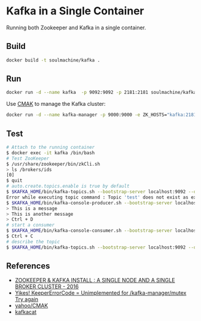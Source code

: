 # Kafka in a Single Container

Running both Zookeeper and Kafka in a single container.

## Build

```bash
docker build -t soulmachine/kafka .
```

## Run

```bash
docker run -d --name kafka  -p 9092:9092 -p 2181:2181 soulmachine/kafka
```

Use [CMAK](https://github.com/yahoo/CMAK) to manage the Kafka cluster:

```bash
docker run -d --name kafka-manager -p 9000:9000 -e ZK_HOSTS="kafka:2181" --link kafka hlebalbau/kafka-manager
```

## Test

```bash
# Attach to the running container
$ docker exec -it kafka /bin/bash
# Test ZooKeeper
$ /usr/share/zookeeper/bin/zkCli.sh
> ls /brokers/ids
[0]
$ quit
# auto.create.topics.enable is true by default
$ $KAFKA_HOME/bin/kafka-topics.sh --bootstrap-server localhost:9092 --describe --topic test
Error while executing topic command : Topic 'test' does not exist as expected
$ $KAFKA_HOME/bin/kafka-console-producer.sh --bootstrap-server localhost:9092 --topic test
> This is a message
> This is another message
> Ctrl + D
# start a consumer
$ $KAFKA_HOME/bin/kafka-console-consumer.sh --bootstrap-server localhost:9092 --topic test --from-beginning
$ Ctrl + C
# describe the topic
$ $KAFKA_HOME/bin/kafka-topics.sh --bootstrap-server localhost:9092 --describe --topic test
```

## References

- [ZOOKEEPER & KAFKA INSTALL : A SINGLE NODE AND A SINGLE BROKER CLUSTER - 2016](https://www.bogotobogo.com/Hadoop/BigData_hadoop_Zookeeper_Kafka_single_node_single_broker_cluster.php)
- [Yikes! KeeperErrorCode = Unimplemented for /kafka-manager/mutex Try again](https://github.com/yahoo/CMAK/issues/731#issuecomment-643880544)
- [yahoo/CMAK](https://github.com/yahoo/CMAK)
- [kafkacat](https://github.com/edenhill/kafkacat)
